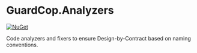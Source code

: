 # GuardCop.Analyzers

[![NuGet](https://img.shields.io/nuget/v/GuardCop.Analyzers.svg)](https://www.nuget.org/packages/GuardCop.Analyzers/)

Code analyzers and fixers to ensure Design-by-Contract based on naming conventions.
